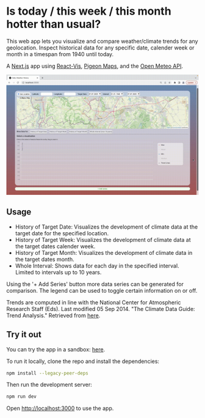 # Is today / this week / this month hotter than usual?

This web app lets you visualize and compare weather/climate trends for any geolocation. 
Inspect historical data for any specific date, calender week or month in a timespan from 1940 until today. 


A [Next.js](https://nextjs.org/) app using [React-Vis](https://uber.github.io/react-vis/), [Pigeon Maps](https://pigeon-maps.js.org), and the [Open Meteo API](https://open-meteo.com).  

![usagegif](public/readme/usage.gif)

## Usage

- History of Target Date: Visualizes the development of climate data at the target date for the specified location.
- History of Target Week: Visualizes the development of climate data at the target dates calender week.
- History of Target Month: Visualizes the development of climate data in the target dates month.
- Whole Interval: Shows data for each day in the specified interval. Limited to intervals up to 10 years. 

Using the '+ Add Series' button more data series can be generated for comparison. 
The legend can be used to toggle certain information on or off.

Trends are computed in line with the National Center for Atmospheric Research Staff (Eds). Last modified 05 Sep 2014. "The Climate Data Guide: Trend Analysis." Retrieved from [here](https://climatedataguide.ucar.edu/climate-data-tools-and-analysis/trend-analysis).

## Try it out

You can try the app in a sandbox: [here](https://codesandbox.io/p/github/lmueller27/daily-weather-history/sandbox).

To run it locally, clone the repo and install the dependencies:

```bash
npm install --legacy-peer-deps
```

Then run the development server:

```bash
npm run dev
```

Open [http://localhost:3000](http://localhost:3000) to use the app. 




